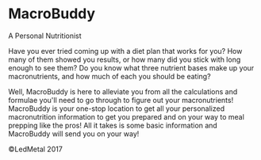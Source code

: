 # MacroBuddy
A Personal Nutritionist

Have you ever tried coming up with a diet plan that works for you?
How many of them showed you results, or how many did you stick with long enough to see them?
Do you know what three nutrient bases make up your macronutrients, and how much of each you should be eating?

Well, MacroBuddy is here to alleviate you from all the calculations and formulae you'll need to go through to figure out your macronutrients!
MacroBuddy is your one-stop location to get all your personalized macronutrition information to get you prepared and on your way to meal prepping like the pros!
All it takes is some basic information and MacroBuddy will send you on your way!

©LedMetal 2017
